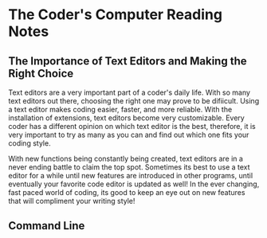 # **The Coder's Computer Reading Notes**

## **The Importance of Text Editors and Making the Right Choice**

Text editors are a very important part of a coder's daily life. With so many text editors out there, choosing the right one may prove to be difiicult. Using a text editor makes coding easier, faster, and more reliable. With the installation of extensions, text editors become very customizable. Every coder has a different opinion on which text editor is the best, therefore, it is very important to try as many as you can and find out which one fits your coding style.

With new functions being constantly being created, text editors are in a never ending battle to claim the top spot. Sometimes its best to use a text editor for a while until new features are introduced in other programs, until eventually your favorite code editor is updated as well! In the ever changing, fast paced world of coding, its good to keep an eye out on new features that will compliment your writing style!

## **Command Line**

